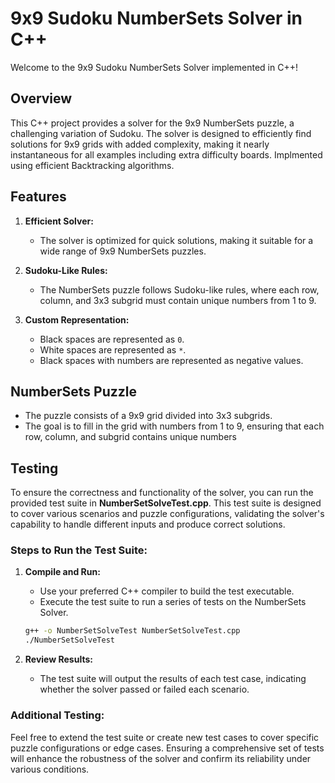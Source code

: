 # 9x9 Sudoku NumberSets Solver in C++

Welcome to the 9x9 Sudoku NumberSets Solver implemented in C++!

## Overview

This C++ project provides a solver for the 9x9 NumberSets puzzle, a challenging variation of Sudoku. The solver is designed to efficiently find solutions for 9x9 grids with added complexity, making it nearly instantaneous for all examples including extra difficulty boards. Implmented using efficient Backtracking algorithms.

## Features

1. **Efficient Solver:**
   - The solver is optimized for quick solutions, making it suitable for a wide range of 9x9 NumberSets puzzles.

2. **Sudoku-Like Rules:**
   - The NumberSets puzzle follows Sudoku-like rules, where each row, column, and 3x3 subgrid must contain unique numbers from 1 to 9.

3. **Custom Representation:**
   - Black spaces are represented as `0`.
   - White spaces are represented as `*`.
   - Black spaces with numbers are represented as negative values.

## NumberSets Puzzle

- The puzzle consists of a 9x9 grid divided into 3x3 subgrids.
- The goal is to fill in the grid with numbers from 1 to 9, ensuring that each row, column, and subgrid contains unique numbers

## Testing

To ensure the correctness and functionality of the solver, you can run the provided test suite in **NumberSetSolveTest.cpp**. This test suite is designed to cover various scenarios and puzzle configurations, validating the solver's capability to handle different inputs and produce correct solutions.

### Steps to Run the Test Suite:
1. **Compile and Run:**
   - Use your preferred C++ compiler to build the test executable.
   - Execute the test suite to run a series of tests on the NumberSets Solver.
   ```bash
   g++ -o NumberSetSolveTest NumberSetSolveTest.cpp
   ./NumberSetSolveTest
   ```

3. **Review Results:**
   - The test suite will output the results of each test case, indicating whether the solver passed or failed each scenario.

### Additional Testing:

Feel free to extend the test suite or create new test cases to cover specific puzzle configurations or edge cases. Ensuring a comprehensive set of tests will enhance the robustness of the solver and confirm its reliability under various conditions.
